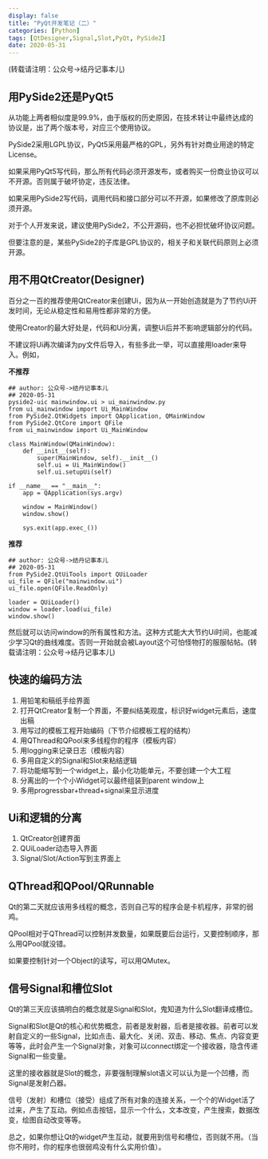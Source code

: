 ```yaml
---
display: false
title: "PyQt开发笔记（二）"
categories: [Python]
tags: [QtDesigner,Signal,Slot,PyQt, PySide2]
date: 2020-05-31
---
```


(转载请注明：公众号->结丹记事本儿)

## 用PySide2还是PyQt5
从功能上两者相似度是99.9%，由于版权的历史原因，在技术转让中最终达成的协议是，出了两个版本号，对应三个使用协议。

PySide2采用LGPL协议，PyQt5采用最严格的GPL，另外有针对商业用途的特定License。

如果采用PyQt5写代码，那么所有代码必须开源发布，或者购买一份商业协议可以不开源。否则属于破坏协定，违反法律。

如果采用PySide2写代码，调用代码和接口部分可以不开源，如果修改了原库则必须开源。

对于个人开发来说，建议使用PySide2，不公开源码，也不必担忧破坏协议问题。

但要注意的是，某些PySide2的子库是GPL协议的，相关子和关联代码原则上必须开源。

## 用不用QtCreator(Designer)
百分之一百的推荐使用QtCreator来创建Ui，因为从一开始创造就是为了节约Ui开发时间，无论从稳定性和易用性都非常的方便。

使用Creator的最大好处是，代码和Ui分离，调整Ui后并不影响逻辑部分的代码。

不建议将Ui再次编译为py文件后导入，有些多此一举，可以直接用loader来导入。例如，

**不推荐**
```
## author: 公众号->结丹记事本儿
## 2020-05-31
pyside2-uic mainwindow.ui > ui_mainwindow.py
from ui_mainwindow import Ui_MainWindow
from PySide2.QtWidgets import QApplication, QMainWindow
from PySide2.QtCore import QFile
from ui_mainwindow import Ui_MainWindow

class MainWindow(QMainWindow):
    def __init__(self):
        super(MainWindow, self).__init__()
        self.ui = Ui_MainWindow()
        self.ui.setupUi(self)

if __name__ == "__main__":
    app = QApplication(sys.argv)

    window = MainWindow()
    window.show()

    sys.exit(app.exec_())
```

**推荐**
```
## author: 公众号->结丹记事本儿
## 2020-05-31
from PySide2.QtUiTools import QUiLoader
ui_file = QFile("mainwindow.ui")
ui_file.open(QFile.ReadOnly)

loader = QUiLoader()
window = loader.load(ui_file)
window.show()
```

然后就可以访问window的所有属性和方法。这种方式能大大节约Ui时间，也能减少学习Qt的曲线难度。否则一开始就会被Layout这个可怕怪物打的服服帖帖。(转载请注明：公众号->结丹记事本儿)

## 快速的编码方法
1. 用铅笔和稿纸手绘界面
1. 打开QtCreator复制一个界面，不要纠结美观度，标识好widget元素后，速度出稿
1. 用写过的模板工程开始编码（下节介绍模板工程的结构）
1. 用QThread和QPool来多线程你的程序（模板内容）
1. 用logging来记录日志（模板内容）
1. 多用自定义的Signal和Slot来粘结逻辑
1. 将功能缩写到一个widget上，最小化功能单元，不要创建一个大工程
1. 分离出的一个个小Widget可以最终组装到parent window上
1. 多用progressbar+thread+signal来显示进度

## Ui和逻辑的分离
1. QtCreator创建界面
1. QUiLoader动态导入界面
1. Signal/Slot/Action写到主界面上

## QThread和QPool/QRunnable
Qt的第二天就应该用多线程的概念，否则自己写的程序会是卡机程序，非常的弱鸡。

QPool相对于QThread可以控制并发数量，如果既要后台运行，又要控制顺序，那么用QPool就没错。

如果要控制针对一个Object的读写，可以用QMutex。

## 信号Signal和槽位Slot
Qt的第三天应该搞明白的概念就是Signal和Slot，鬼知道为什么Slot翻译成槽位。

Signal和Slot是Qt的核心和优势概念，前者是发射器，后者是接收器。前者可以发射自定义的一些Signal，比如点击、最大化、关闭、双击、移动、焦点、内容变更等等，此时会产生一个Signal对象，对象可以connect绑定一个接收器，隐含传递Signal和一些变量。

这里的接收器就是Slot的概念，非要强制理解slot语义可以认为是一个凹槽，而Signal是发射凸器。

信号（发射）和槽位（接受）组成了所有对象的连接关系，一个个的Widget活了过来，产生了互动。例如点击按钮，显示一个什么，文本改变，产生搜索，数据改变，绘图自动改变等等。

总之，如果你想让Qt的widget产生互动，就要用到信号和槽位，否则就不用。（当你不用时，你的程序也很弱鸡没有什么实用价值）。



